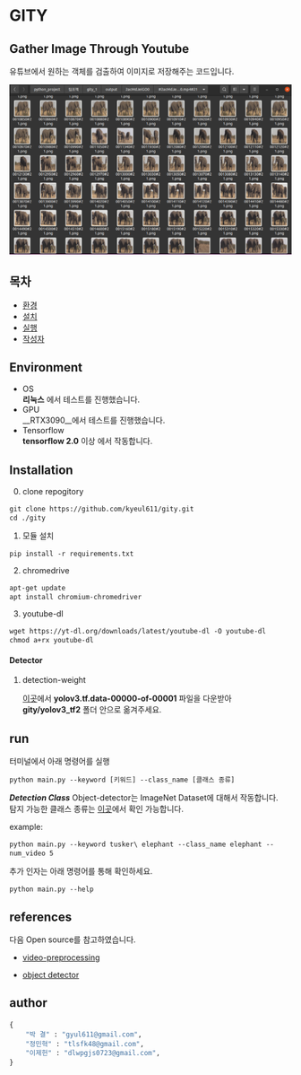 # GITY
Gather Image Through Youtube
---
유튜브에서 원하는 객체를 검출하여 이미지로 저장해주는 코드입니다.  

<img src="./information/image1.png">



## 목차

- [환경](#environment)
- [설치](#installation)
- [실행](#run)
- [작성자](#author)
## Environment
+ OS  
  __리눅스__ 에서 테스트를 진행했습니다.
+  GPU  
  __RTX3090__에서 테스트를 진행했습니다.
+ Tensorflow  
  __tensorflow 2.0__ 이상 에서 작동합니다.



## Installation
0. clone repogitory
```
git clone https://github.com/kyeul611/gity.git
cd ./gity
```
1. 모듈 설치
```
pip install -r requirements.txt
```

2. chromedrive
```
apt-get update
apt install chromium-chromedriver
```
3. youtube-dl
```
wget https://yt-dl.org/downloads/latest/youtube-dl -O youtube-dl
chmod a+rx youtube-dl
```

#### Detector
1. detection-weight

   [이곳](https://drive.google.com/drive/folders/1zB0tJ1U7zNmxUGGbpSF9RhG2szbK1m1r)에서 __yolov3.tf.data-00000-of-00001__ 파일을 다운받아 __gity/yolov3_tf2__ 폴더 안으로 옮겨주세요.



## run

터미널에서 아래 명령어를 실행
```
python main.py --keyword [키워드] --class_name [클래스 종류] 
```

  ___Detection Class___
   Object-detector는 ImageNet Dataset에 대해서 작동합니다.  
   탐지 가능한 클래스 종류는 [이곳](./information/class_list.txt)에서 확인 가능합니다.

example:

```
python main.py --keyword tusker\ elephant --class_name elephant --num_video 5 
```

추가 인자는 아래 명령어를 통해 확인하세요.
```
python main.py --help
```



## references

다음 Open source를 참고하였습니다.

+ [video-preprocessing](https://github.com/AliaksandrSiarohin/video-preprocessing)

+ [object detector](https://github.com/zzh8829/yolov3-tf2)



## author

```python
{
	"박 결" : "gyul611@gmail.com",
	"정민혁" : "tlsfk48@gmail.com",
	"이제헌" : "dlwpgjs0723@gmail.com",
}
```
